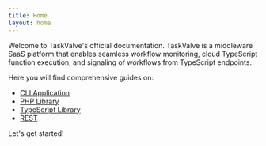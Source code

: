 ```yaml
---
title: Home
layout: home
---
```


Welcome to TaskValve's official documentation. TaskValve is a middleware SaaS platform that enables seamless workflow monitoring, cloud TypeScript function execution, and signaling of workflows from TypeScript endpoints.

Here you will find comprehensive guides on:

- [CLI Application](/cli)
- [PHP Library](/PHP)
- [TypeScript Library](/library)
- [REST](/api)

Let's get started!
